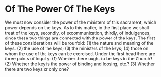 # Of The Power Of The Keys

We must now consider the power of the ministers of this sacrament, which power depends on the keys. As to this matter, in the first place we shall treat of the keys, secondly, of excommunication, thirdly, of indulgences, since these two things are connected with the power of the keys. The first of these considerations will be fourfold: (1) the nature and meaning of the keys. (2) the use of the keys; (3) the ministers of the keys; (4) those on whom the use of the keys can be exercised.  Under the first head there are three points of inquiry:
(1) Whether there ought to be keys in the Church?
(2) Whether the key is the power of binding and loosing, etc.?
(3) Whether there are two keys or only one?